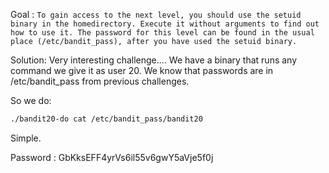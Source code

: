 Goal : `To gain access to the next level, you should use the setuid binary in the homedirectory. Execute it without arguments to find out how to use it. The password for this level can be found in the usual place (/etc/bandit_pass), after you have used the setuid binary.` 

Solution:
Very interesting challenge....
We have a binary that runs any command we give it as user 20.
We know that passwords are in /etc/bandit_pass from previous challenges.

So we do:
```sh
./bandit20-do cat /etc/bandit_pass/bandit20
```
Simple.

Password : GbKksEFF4yrVs6il55v6gwY5aVje5f0j
